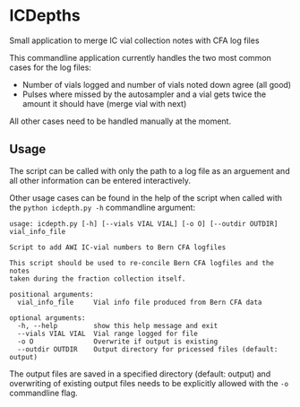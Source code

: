 # ICDepths

Small application to merge IC vial collection notes with CFA log files

This commandline application currently handles the two most common cases for the
log files:

- Number of vials logged and number of vials noted down agree (all good)
- Pulses where missed by the autosampler and a vial gets twice the amount it
  should have (merge vial with next)

All other cases need to be handled manually at the moment.

## Usage

The script can be called with only the path to a log file as an arguement and
all other information can be entered interactively.

Other usage cases can be found in the help of the script when called with the
`python icdepth.py -h` commandline argument:

    usage: icdepth.py [-h] [--vials VIAL VIAL] [-o O] [--outdir OUTDIR] vial_info_file

    Script to add AWI IC-vial numbers to Bern CFA logfiles

    This script should be used to re-concile Bern CFA logfiles and the notes
    taken during the fraction collection itself.

    positional arguments:
      vial_info_file     Vial info file produced from Bern CFA data

    optional arguments:
      -h, --help         show this help message and exit
      --vials VIAL VIAL  Vial range logged for file
      -o O               Overwrite if output is existing
      --outdir OUTDIR    Output directory for pricessed files (default: output)


The output files are saved in a specified directory (default: output) and
overwriting of existing output files needs to be explicitly allowed with the
`-o` commandline flag.
